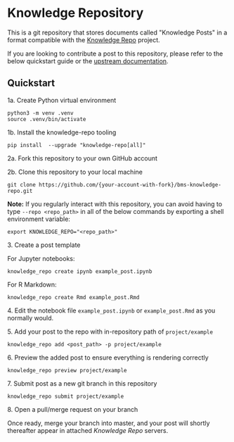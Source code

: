 # Knowledge Repository

This is a git repository that stores documents called "Knowledge Posts" in a
format compatible with the [Knowledge Repo](https://github.com/airbnb/knowledge-repo)
project.

If you are looking to contribute a post to this repository, please refer to the
below quickstart guide or the [upstream documentation](http://knowledge-repo.readthedocs.io/en/latest/quickstart.html).

## Quickstart

1a\. Create Python virtual environment
```
python3 -m venv .venv 
source .venv/bin/activate 
```

1b\. Install the knowledge-repo tooling
```
pip install  --upgrade "knowledge-repo[all]"
```

2a\. Fork this repository to your own GitHub account

2b\. Clone this repository to your local machine
```
git clone https://github.com/{your-account-with-fork}/bms-knowledge-repo.git
```
**Note:** If you regularly interact with this repository, you can avoid having to type `--repo <repo_path>` in all of the below commands by exporting a shell environment variable:

```
export KNOWLEDGE_REPO="<repo_path>"
```

3\. Create a post template

For Jupyter notebooks:
```
knowledge_repo create ipynb example_post.ipynb
```

For R Markdown:
```
knowledge_repo create Rmd example_post.Rmd
```

4\. Edit the notebook file `example_post.ipynb` or `example_post.Rmd` as you normally would.

5\. Add your post to the repo with in-repository path of `project/example`
```
knowledge_repo add <post_path> -p project/example
```

6\. Preview the added post to ensure everything is rendering correctly
```
knowledge_repo preview project/example
```

7\. Submit post as a new git branch in this repository
```
knowledge_repo submit project/example
```

8\. Open a pull/merge request on your branch

Once ready, merge your branch into master, and your post will shortly thereafter
appear in attached *Knowledge Repo* servers.
